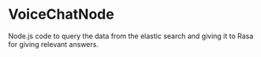 # VoiceChatNode
Node.js code to query the data from the elastic search and giving it to Rasa for giving relevant answers. 
